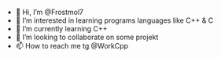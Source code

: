 - 👋 Hi, I’m @Frostmol7
- 👀 I’m interested in learning programs languages like C++ & C
- 🌱 I’m currently learning C++
- 💞️ I’m looking to collaborate on some projekt 
- 📫 How to reach me tg @WorkCpp

<!---
Frostmol7/Frostmol7 is a ✨ special ✨ repository because its `README.md` (this file) appears on your GitHub profile.
You can click the Preview link to take a look at your changes.
--->
